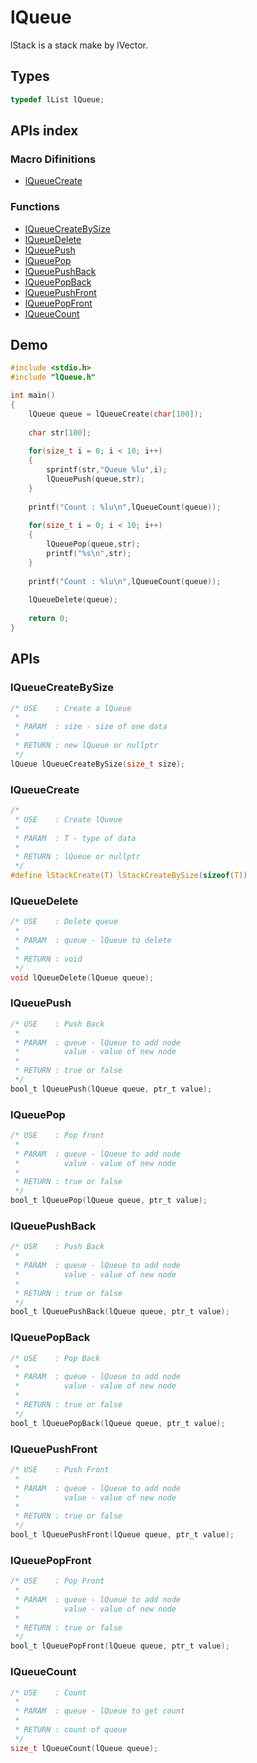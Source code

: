 # lQueue
lStack is a stack make by lVector.

## Types
```C
typedef lList lQueue;
```

## APIs index

### Macro Difinitions
* [lQueueCreate](#lqueuecreate)

### Functions
* [lQueueCreateBySize](#lqueuecreatebysize)
* [lQueueDelete](#lqueuedelete)
* [lQueuePush](#lqueuepush)
* [lQueuePop](#lqueuepop)
* [lQueuePushBack](#lqueuepushback)
* [lQueuePopBack](#lqueuepopback)
* [lQueuePushFront](#lqueuepushfront)
* [lQueuePopFront](#lqueuepopfront)
* [lQueueCount](#lqueuecount)

## Demo
```C
#include <stdio.h>
#include "lQueue.h"

int main()
{
	lQueue queue = lQueueCreate(char[100]);
	
	char str[100];
	
	for(size_t i = 0; i < 10; i++)
	{
		sprintf(str,"Queue %lu",i);
		lQueuePush(queue,str);
	}
	
	printf("Count : %lu\n",lQueueCount(queue));
	
	for(size_t i = 0; i < 10; i++)
	{
		lQueuePop(queue,str);
		printf("%s\n",str);
	}
	
	printf("Count : %lu\n",lQueueCount(queue));
	
	lQueueDelete(queue);
	
	return 0;
}
```

## APIs

### lQueueCreateBySize
```C
/* USE    : Create a lQueue
 *
 * PARAM  : size - size of one data
 *
 * RETURN : new lQueue or nullptr
 */
lQueue lQueueCreateBySize(size_t size);
```

### lQueueCreate
```C
/*
 * USE    : Create lQueue 
 *
 * PARAM  : T - type of data
 *
 * RETURN : lQueue or nullptr
 */
#define lStackCreate(T) lStackCreateBySize(sizeof(T))
```

### lQueueDelete
```C
/* USE    : Delete queue
 *
 * PARAM  : queue - lQueue to delete
 *
 * RETURN : void
 */
void lQueueDelete(lQueue queue);
```

### lQueuePush
```C
/* USE    : Push Back 
 *
 * PARAM  : queue - lQueue to add node
 *          value - value of new node
 *
 * RETURN : true or false
 */
bool_t lQueuePush(lQueue queue, ptr_t value);
```

### lQueuePop
```C
/* USE    : Pop front
 *
 * PARAM  : queue - lQueue to add node
 *          value - value of new node
 *
 * RETURN : true or false
 */
bool_t lQueuePop(lQueue queue, ptr_t value);
```

### lQueuePushBack
```C
/* USR    : Push Back
 *
 * PARAM  : queue - lQueue to add node
 *          value - value of new node
 *
 * RETURN : true or false
 */ 
bool_t lQueuePushBack(lQueue queue, ptr_t value);
```

### lQueuePopBack
```C
/* USE    : Pop Back
 *
 * PARAM  : queue - lQueue to add node
 *          value - value of new node
 *
 * RETURN : true or false
 */ 
bool_t lQueuePopBack(lQueue queue, ptr_t value);
```

### lQueuePushFront
```C
/* USE    : Push Front
 *
 * PARAM  : queue - lQueue to add node
 *          value - value of new node
 *
 * RETURN : true or false
 */ 
bool_t lQueuePushFront(lQueue queue, ptr_t value);
```

### lQueuePopFront
```C
/* USE    : Pop Front
 *
 * PARAM  : queue - lQueue to add node
 *          value - value of new node
 *
 * RETURN : true or false
 */ 
bool_t lQueuePopFront(lQueue queue, ptr_t value);
```

### lQueueCount
```C
/* USE    : Count
 *
 * PARAM  : queue - lQueue to get count
 *
 * RETURN : count of queue
 */
size_t lQueueCount(lQueue queue);
```